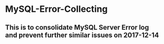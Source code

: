 # MySQL-Error-Collecting
## This is to consolidate MySQL Server Error log and prevent further similar issues on 2017-12-14
